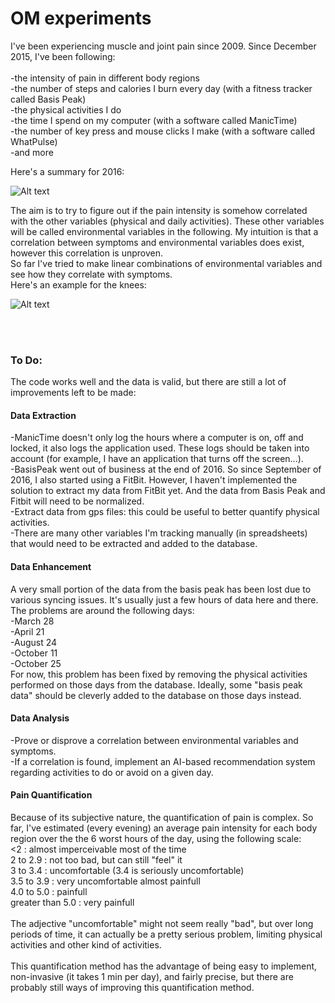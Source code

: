 # OM experiments
I've been experiencing muscle and joint pain since 2009. Since December 2015, I've been following:<br/>
<br/>
-the intensity of pain in different body regions<br/>
-the number of steps and calories I burn every day (with a fitness tracker called Basis Peak)<br/>
-the physical activities I do<br/>
-the time I spend on my computer (with a software called ManicTime)<br/>
-the number of key press and mouse clicks I make (with a software called WhatPulse)<br/>
-and more<br/>

Here's a summary for 2016:

![Alt text](https://github.com/oliviermirat/OptimizeUs/blob/master/OM/5_documentation/images/summary2016.png?raw=true "Per Day")

The aim is to try to figure out if the pain intensity is somehow correlated with the other variables (physical and daily activities). These other variables will be called environmental variables in the following. My intuition is that a correlation between symptoms and environmental variables does exist, however this correlation is unproven.<br/>
So far I've tried to make linear combinations of environmental variables and see how they correlate with symptoms.<br/>
Here's an example for the knees:

![Alt text](https://github.com/oliviermirat/OptimizeUs/blob/master/OM/5_documentation/images/knees2016.png?raw=true "Per Day")

<br/><br/>
<h3>To Do:</h3>
The code works well and the data is valid, but there are still a lot of improvements left to be made:

<h4>Data Extraction</h4>
-ManicTime doesn't only log the hours where a computer is on, off and locked, it also logs the application used. These logs should be taken into account (for example, I have an application that turns off the screen...).<br/>
-BasisPeak went out of business at the end of 2016. So since September of 2016, I also started using a FitBit. However, I haven't implemented the solution to extract my data from FitBit yet. And the data from Basis Peak and Fitbit will need to be normalized.<br/>
-Extract data from gps files: this could be useful to better quantify physical activities.<br/>
-There are many other variables I'm tracking manually (in spreadsheets) that would need to be extracted and added to the database.<br/>

<h4>Data Enhancement</h4>
A very small portion of the data from the basis peak has been lost due to various syncing issues. It's usually just a few hours of data here and there. The problems are around the following days:<br/>
-March 28<br/>
-April 21<br/>
-August 24<br/>
-October 11<br/>
-October 25<br/>
For now, this problem has been fixed by removing the physical activities performed on those days from the database. Ideally, some "basis peak data" should be cleverly added to the database on those days instead.

<h4>Data Analysis</h4>
-Prove or disprove a correlation between environmental variables and symptoms.<br/>
-If a correlation is found, implement an AI-based recommendation system regarding activities to do or avoid on a given day.

<h4>Pain Quantification</h4>
Because of its subjective nature, the quantification of pain is complex.
So far, I've estimated (every evening) an average pain intensity for each body region over the the 6 worst hours of the day, using the following scale:<br/>
<2         : almost imperceivable most of the time<br/>
2   to 2.9 : not too bad, but can still "feel" it<br/>
3   to 3.4 : uncomfortable (3.4 is seriously uncomfortable)<br/>
3.5 to 3.9 : very uncomfortable almost painfull<br/>
4.0 to 5.0 : painfull<br/>
greater than 5.0 : very painfull<br/>
<br/>
The adjective "uncomfortable" might not seem really "bad", but over long periods of time, it can actually be a pretty serious problem, limiting physical activities and other kind of activities.<br/><br/>
This quantification method has the advantage of being easy to implement, non-invasive (it takes 1 min per day), and fairly precise, but there are probably still ways of improving this quantification method.
